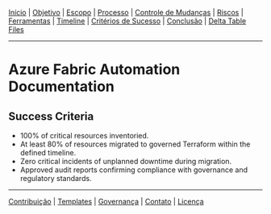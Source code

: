 [Início](README.md) | [Objetivo](01-objective.md) | [Escopo](02-scope.md) | [Processo](03-process-overview.md) | [Controle de Mudanças](04-change-control.md) | [Riscos](05-risks.md) | [Ferramentas](06-tools.md) | [Timeline](07-timeline.md) | [Critérios de Sucesso](08-success-criteria.md) | 
[Conclusão](09-conclusion.md) | 
[Delta Table Files](delta-file-benefits.md)

---
# Azure Fabric Automation Documentation

## Success Criteria

- 100% of critical resources inventoried.
- At least 80% of resources migrated to governed Terraform within the defined timeline.
- Zero critical incidents of unplanned downtime during migration.
- Approved audit reports confirming compliance with governance and regulatory standards.

---
[Contribuição](CONTRIBUTING.md) | [Templates](templates/change-request-template.md) | 
[Governança](01-objective.md) | [Contato](mailto:contato@empresa.com) | [Licença](../LICENSE)
